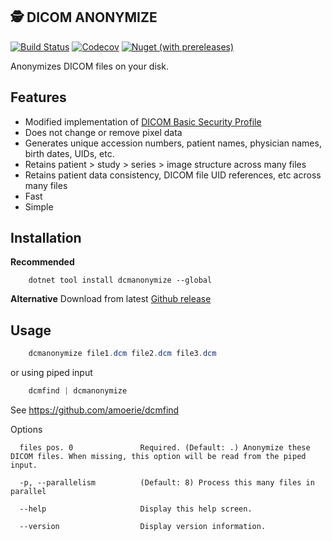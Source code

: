 🕵️‍ DICOM ANONYMIZE
---------------

[![Build Status](https://img.shields.io/endpoint.svg?url=https%3A%2F%2Factions-badge.atrox.dev%2Famoerie%2Fdcmanonymize%2Fbadge%3Fref%3Dmain&style=for-the-badge&label=Build)](https://actions-badge.atrox.dev/amoerie/dcmanonymize/goto?ref=main) 
[![Codecov](https://img.shields.io/codecov/c/github/amoerie/dcmanonymize?label=Coverage&logo=codecov&style=for-the-badge)](https://app.codecov.io/gh/amoerie/dcmanonymize)
[![Nuget (with prereleases)](https://img.shields.io/nuget/vpre/DcmAnonymize?label=DcmAnonymize&style=for-the-badge)](https://www.nuget.org/packages/DcmAnonymize)

Anonymizes DICOM files on your disk.

Features
--------

* Modified implementation of [DICOM Basic Security Profile](https://dicom.nema.org/medical/dicom/current/output/chtml/part15/chapter_E.html#sect_E.1)
* Does not change or remove pixel data
* Generates unique accession numbers, patient names, physician names, birth dates, UIDs, etc.
* Retains patient > study > series > image structure across many files
* Retains patient data consistency, DICOM file UID references, etc across many files
* Fast
* Simple

Installation
------------
**Recommended**
```
    dotnet tool install dcmanonymize --global
```
**Alternative**
Download from latest [Github release](https://github.com/amoerie/dcmanonymize/releases)

Usage
-----

```powershell
    dcmanonymize file1.dcm file2.dcm file3.dcm
```

or using piped input

```powershell
    dcmfind | dcmanonymize
```

See https://github.com/amoerie/dcmfind


Options 

```
  files pos. 0               Required. (Default: .) Anonymize these DICOM files. When missing, this option will be read from the piped input.

  -p, --parallelism          (Default: 8) Process this many files in parallel
  
  --help                     Display this help screen.

  --version                  Display version information.
```
